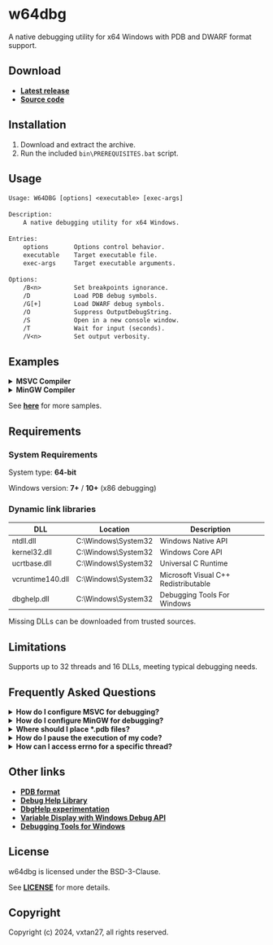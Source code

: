 # __w64dbg__

A native debugging utility for x64 Windows with PDB and DWARF format support.

## __Download__

* [__Latest release__](https://github.com/vxtan27/w64dbg/releases/latest)
* [__Source code__](./)

## __Installation__

1. Download and extract the archive.
2. Run the included `bin\PREREQUISITES.bat` script.

## __Usage__

    
    Usage: W64DBG [options] <executable> [exec-args]
    
    Description:
        A native debugging utility for x64 Windows.
        
    Entries:
        options       Options control behavior.
        executable    Target executable file.
        exec-args     Target executable arguments.
        
    Options:
        /B<n>         Set breakpoints ignorance.
        /D            Load PDB debug symbols.
        /G[+]         Load DWARF debug symbols.
        /O            Suppress OutputDebugString.
        /S            Open in a new console window.
        /T            Wait for input (seconds).
        /V<n>         Set output verbosity.
    

## __Examples__

<details>
    <summary>
        <b>
            MSVC Compiler
        </b>
    </summary>
    <br>
    <img src="./samples/4.png"/>
</details>

<details>
    <summary>
        <b>
            MinGW Compiler
        </b>
    </summary>
    <br>
    <img src="./samples/8.png"/>
</details>

See [__here__](samples) for more samples.

## __Requirements__

### __System Requirements__

System type: **64-bit**

Windows version: **7+** / **10+** (x86 debugging)

### __Dynamic link libraries__

|       DLL        |       Location       |             Description              |
| ---------------- | -------------------- | ------------------------------------ |
| ntdll.dll        | C:\Windows\System32  | Windows Native API                   |
| kernel32.dll     | C:\Windows\System32  | Windows Core API                     |
| ucrtbase.dll     | C:\Windows\System32  | Universal C Runtime                  |
| vcruntime140.dll | C:\Windows\System32  | Microsoft Visual C++ Redistributable |
| dbghelp.dll      | C:\Windows\System32  | Debugging Tools For Windows          |

Missing DLLs can be downloaded from trusted sources.

## __Limitations__

Supports up to 32 threads and 16 DLLs, meeting typical debugging needs.

## __Frequently Asked Questions__

<details>
    <summary>
        <b>
            How do I configure MSVC for debugging?
        </b>
    </summary>

Use these options with MSVC:

|     Option      | MSVC-Optimized |   Debug info level   |
| --------------- | -------------- | -------------------- |
| /DEBUG          | Yes            | Standard             |
| /DEBUG:FULL     | Yes            | Maximum              |
| /DEBUG:FASTLINK | Yes            | Reduced              |
| /Z7             | Yes            | Basic                |
| /Zi             | Yes            | Standard             |
| /OPT:NOREF      | No             | Enhanced symbol info |
| /OPT:NOICF      | No             | Enhanced symbol info |

For more information:

* [__Generate debug info__](https://learn.microsoft.com/cpp/build/reference/debug-generate-debug-info)
* [__Debug Information Format__](https://learn.microsoft.com/cpp/build/reference/z7-zi-zi-debug-information-format)
* [__Optimizations__](https://learn.microsoft.com/cpp/build/reference/opt-optimizations)

</details>

<details>
    <summary>
        <b>
            How do I configure MinGW for debugging?
        </b>
    </summary>

Use these options with MinGW:

| Option | Macro info | GDB-Optimized | Debug info level |
| ------ | ---------- | ------------- | ---------------- |
| -g     | No         | No            | Basic            |
| -g3    | Yes        | No            | Maximum          |
| -ggdb  | No         | Yes           | Basic            |
| -ggdb3 | Yes        | Yes           | Maximum          |

Add `-fno-omit-frame-pointer` to retain frame pointers.

For more information:

* [__Debugging Options__](https://gcc.gnu.org/onlinedocs/gcc/Debugging-Options.html)
* [__Optimize Options__](https://gcc.gnu.org/onlinedocs/gcc/Optimize-Options.html#index-fomit-frame-pointer)

</details>

<details>
    <summary>
        <b>
            Where should I place *.pdb files?
        </b>
    </summary>

Place `*.pdb` files alongside the executable or configure symbol paths via `_NT_ALT_SYMBOL_PATH` or `_NT_SYMBOL_PATH`

See [__this__](https://learn.microsoft.com/windows-hardware/drivers/debugger/general-environment-variables) for more information.

</details>

<details>
    <summary>
        <b>
            How do I pause the execution of my code?
        </b>
    </summary>

You can use the `__debugbreak()` or `DebugBreak()` API to pause execution at specific points.

See [__this__](https://learn.microsoft.com/visualstudio/debugger/using-breakpoints) for more information.

</details>

<details>
    <summary>
        <b>
            How can I access errno for a specific thread?
        </b>
    </summary>

`errno` is thread-local and accessed via `_errno()`, defined as:

    
    _ACRTIMP int* __cdecl _errno(void);
    #define errno (*_errno())
    

Direct access to another thread's errno is not possible.

</details>

## __Other links__

* [__PDB format__](https://github.com/Microsoft/microsoft-pdb/blob/master/docs/ExternalResources.md)
* [__Debug Help Library__](https://learn.microsoft.com/windows/win32/debug/debug-help-library)
* [__DbgHelp experimentation__](https://debuginfo.com/articles.html)
* [__Variable Display with Windows Debug API__](https://accu.org/journals/overload/29/165/orr)
* [__Debugging Tools for Windows__](https://learn.microsoft.com/windows-hardware/drivers/debugger/debugger-download-tools)

## __License__

w64dbg is licensed under the BSD-3-Clause.

See [__LICENSE__](LICENSE) for more details.

## __Copyright__

Copyright (c) 2024, vxtan27, all rights reserved.